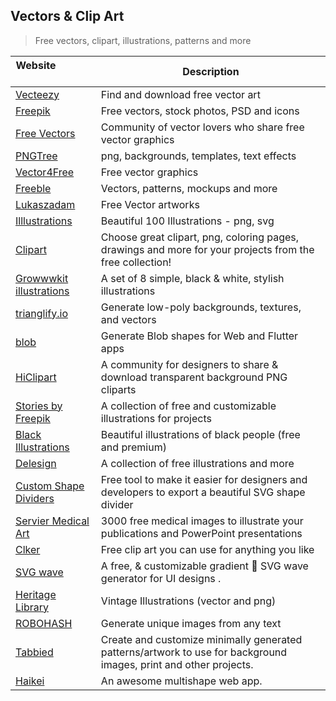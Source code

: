 ## Vectors & Clip Art

> Free vectors, clipart, illustrations, patterns and more

| Website                            | Description |
| --- | --- |
| [Vecteezy](https://www.vecteezy.com/) | Find and download free vector art |
| [Freepik](https://www.freepik.com/) | Free vectors, stock photos, PSD and icons |
| [Free Vectors](https://www.freevectors.net/) | Community of vector lovers who share free vector graphics |
| [PNGTree](https://pngtree.com/free-vectors) | png, backgrounds, templates, text effects |
| [Vector4Free](https://www.vector4free.com/) | Free vector graphics |
| [Freeble](http://freebbble.com/) | Vectors, patterns, mockups and more |
| [Lukaszadam](https://lukaszadam.com/) | Free Vector artworks |
| [Illlustrations](https://illlustrations.co/) | Beautiful 100 Illustrations - png, svg |
| [Clipart](https://www.clipart.email/) | Choose great clipart, png, coloring pages, drawings and more for your projects from the free collection! |
| [Growwwkit illustrations](https://growwwkit.com/illustrations/phonies) | A set of 8 simple, black & white, stylish illustrations |
| [trianglify.io](https://trianglify.io/) | Generate low-poly backgrounds, textures, and vectors |
| [blob](https://blobs.app/) | Generate Blob shapes for Web and Flutter apps |
| [HiClipart](https://www.hiclipart.com/) | A community for designers to share & download transparent background PNG cliparts |
| [Stories by Freepik](https://stories.freepik.com/) | A collection of free and customizable illustrations for projects |
| [Black Illustrations](https://www.blackillustrations.com/) | Beautiful illustrations of black people (free and premium) |
| [Delesign](https://delesign.com/free-designs/graphics) | A collection of free illustrations and more |
| [Custom Shape Dividers](https://www.shapedivider.app/) | Free tool to make it easier for designers and developers to export a beautiful SVG shape divider |
| [Servier Medical Art](https://smart.servier.com/) | 3000 free medical images to illustrate your publications and PowerPoint presentations |
| [Clker](http://www.clker.com/) | Free clip art you can use for anything you like |
| [SVG wave](https://svgwave.in/) | A free, & customizable gradient 🌈 SVG wave generator for UI designs . |
| [Heritage Library](https://www.heritagetype.com/collections/free-vintage-illustrations) | Vintage Illustrations (vector and png) |
| [ROBOHASH](https://robohash.org/) | Generate unique images from any text |
| [Tabbied](https://tabbied.com/) | Create and customize minimally generated patterns/artwork to use for background images, print and other projects. |
| [Haikei](https://app.haikei.app/) | An awesome multishape web app. |